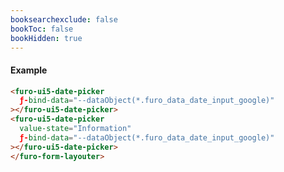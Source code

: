 ```yaml
---
booksearchexclude: false
bookToc: false
bookHidden: true
---
```

#### Example

<script type="module" src="/init.js"></script>
<furo-demo-snippet>
<template>
<furo-form-layouter four>
<furo-ui5-date-picker
    ƒ-bind-data="--dataObject(*.furo_data_date_input_google)"
 ></furo-ui5-date-picker>
<furo-ui5-date-picker
    value-state="Information" 
    ƒ-bind-data="--dataObject(*.furo_data_date_input_google)"
 ></furo-ui5-date-picker>
</furo-form-layouter>
<furo-data-object
  type="experiment.Experiment"
  @-object-ready="--dataObject"
></furo-data-object>
</template>
</furo-demo-snippet>

```html
<furo-ui5-date-picker
  ƒ-bind-data="--dataObject(*.furo_data_date_input_google)"
></furo-ui5-date-picker>
<furo-ui5-date-picker
  value-state="Information"
  ƒ-bind-data="--dataObject(*.furo_data_date_input_google)"
></furo-ui5-date-picker>
</furo-form-layouter>
```

